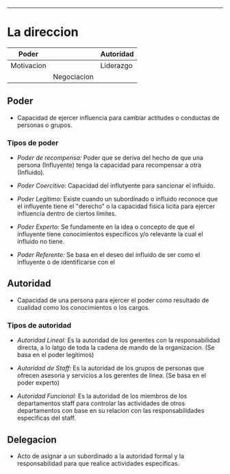 -- -
# La direccion

| Poder      |             | Autoridad |
| ---------- | ----------- | --------- |
| Motivacion |             | Liderazgo |
|            | Negociacion |           |
## Poder
- Capacidad de ejercer influencia para cambiar actitudes o conductas de personas o grupos.
### Tipos de poder
- *Poder de recompensa:* Poder que se deriva del hecho de que una persona (Influyente) tenga la capacidad para recompensar a otra (Influido).

- *Poder Coercitivo:* Capacidad del influtyente para sancionar el influido.

- *Poder Legitimo:* Existe cuando un subordinado o influido reconoce que el influyente tiene el "derecho" o la capacidad fisica licita para ejercer influencia dentro de ciertos limites.

- *Poder Experto:* Se fundamente en la idea o concepto de que el influyente tiene conocimientos especificos y/o relevante la cual el influido no tiene.

- *Poder Referente:* Se basa en el deseo del influido de ser como el influyente o de identificarse con el

## Autoridad
- Capacidad de una persona para ejercer el poder como resultado de cualidad como los conocimientos o los cargos.
### Tipos de autoridad
- *Autoridad Lineal:* Es la autoridad de los gerentes con la responsabilidad directa, a lo latgo de toda la cadena de mando de la organizacion. (Se basa en el poder legitimos)

- *Autoridad de Staff:* Es la autoridad de los grupos de personas que ofrecen asesoria y servicios a los gerentes de linea. (Se basa en el poder experto)

- *Autoridad Funcional:* Es la autoridad de los miembros de los departamentos staff para controlar las actividades de otros departamentos con base en su relacion con las responsabilidades especificas del staff.

## Delegacion
- Acto de asignar a un subordinado a la autoridad formal y la responsabilidad para que realice actividades especificas.